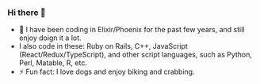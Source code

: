 ### Hi there 👋

- 🔭 I have been coding in Elixir/Phoenix for the past few years, and still enjoy doign it a lot. 
- I also code in these: Ruby on Rails, C++, JavaScript (React/Redux/TypeScript), and other script languages, such as Python, Perl, Matable, R, etc.
- ⚡ Fun fact: I love dogs and enjoy biking and crabbing. 

<!--
**jingtaoCoding/jingtaoCoding** is a ✨ _special_ ✨ repository because its `README.md` (this file) appears on your GitHub profile.

Here are some ideas to get you started:

- 🔭 I’m currently working on ...
- 🌱 I’m currently learning ...
- 👯 I’m looking to collaborate on ...
- 🤔 I’m looking for help with ...
- 💬 Ask me about ...
- 📫 How to reach me: ...
- 😄 Pronouns: ...
- ⚡ Fun fact: ...
-->
